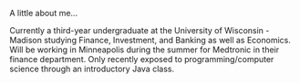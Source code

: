A little about me...

Currently a third-year undergraduate at the University of Wisconsin - Madison studying Finance, Investment, and Banking as well as Economics. 
Will be working in Minneapolis during the summer for Medtronic in their finance department. 
Only recently exposed to programming/computer science through an introductory Java class. 
